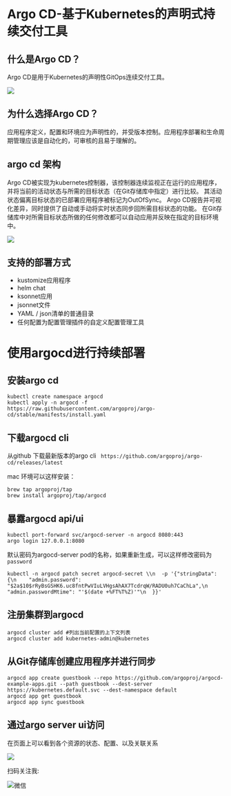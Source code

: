 # Argo CD-基于Kubernetes的声明式持续交付工具

## 什么是Argo CD？

Argo CD是用于Kubernetes的声明性GitOps连续交付工具。

![](http://img.rocdu.top/20200528/argocd-ui.gif)

## 为什么选择Argo CD？
应用程序定义，配置和环境应为声明性的，并受版本控制。应用程序部署和生命周期管理应该是自动化的，可审核的且易于理解的。

## argo cd 架构

Argo CD被实现为kubernetes控制器，该控制器连续监视正在运行的应用程序，
并将当前的活动状态与所需的目标状态（在Git存储库中指定）进行比较。
其活动状态偏离目标状态的已部署应用程序被标记为OutOfSync。
Argo CD报告并可视化差异，同时提供了自动或手动将实时状态同步回所需目标状态的功能。
在Git存储库中对所需目标状态所做的任何修改都可以自动应用并反映在指定的目标环境中。

![](http://img.rocdu.top/20200528/argocd_architecture.png)

## 支持的部署方式

- kustomize应用程序
- helm chat
- ksonnet应用
- jsonnet文件
- YAML / json清单的普通目录
- 任何配置为配置管理插件的自定义配置管理工具

# 使用argocd进行持续部署

## 安装argo cd

```
kubectl create namespace argocd
kubectl apply -n argocd -f https://raw.githubusercontent.com/argoproj/argo-cd/stable/manifests/install.yaml
```

## 下载argocd cli

从github 下载最新版本的argo cli ` https://github.com/argoproj/argo-cd/releases/latest`

mac 环境可以这样安装：

```
brew tap argoproj/tap
brew install argoproj/tap/argocd
```

## 暴露argocd api/ui

```
kubectl port-forward svc/argocd-server -n argocd 8080:443
argo login 127.0.0.1:8080
```
默认密码为argocd-server pod的名称，如果重新生成，可以这样修改密码为`password`
```
kubectl -n argocd patch secret argocd-secret \\n  -p '{"stringData": {\n    "admin.password": "$2a$10$rRyBsGSHK6.uc8fntPwVIuLVHgsAhAX7TcdrqW/RADU0uh7CaChLa",\n    "admin.passwordMtime": "'$(date +%FT%T%Z)'"\n  }}'
```

## 注册集群到argocd

```
argocd cluster add #列出当前配置的上下文列表
argocd cluster add kubernetes-admin@kubernetes
```

## 从Git存储库创建应用程序并进行同步

```
argocd app create guestbook --repo https://github.com/argoproj/argocd-example-apps.git --path guestbook --dest-server https://kubernetes.default.svc --dest-namespace default
argocd app get guestbook
argocd app sync guestbook
```


## 通过argo server ui访问

在页面上可以看到各个资源的状态、配置、以及关联关系

![](http://img.rocdu.top/20200528/argocd-ui.pbg.png)

扫码关注我:

![微信](http://img.rocdu.top/20200528/qrcode_for_gh_7457c3b1bfab_258.jpg)